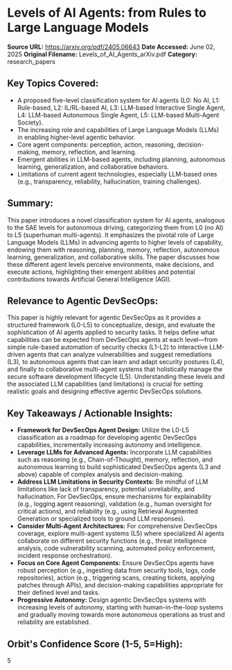 # Levels of AI Agents: from Rules to Large Language Models

**Source URL:** https://arxiv.org/pdf/2405.06643
**Date Accessed:** June 02, 2025
**Original Filename:** Levels_of_AI_Agents_arXiv.pdf
**Category:** research_papers

## Key Topics Covered:
- A proposed five-level classification system for AI agents (L0: No AI, L1: Rule-based, L2: IL/RL-based AI, L3: LLM-based Interactive Single Agent, L4: LLM-based Autonomous Single Agent, L5: LLM-based Multi-Agent Society).
- The increasing role and capabilities of Large Language Models (LLMs) in enabling higher-level agentic behavior.
- Core agent components: perception, action, reasoning, decision-making, memory, reflection, and learning.
- Emergent abilities in LLM-based agents, including planning, autonomous learning, generalization, and collaborative behaviors.
- Limitations of current agent technologies, especially LLM-based ones (e.g., transparency, reliability, hallucination, training challenges).

## Summary:
This paper introduces a novel classification system for AI agents, analogous to the SAE levels for autonomous driving, categorizing them from L0 (no AI) to L5 (superhuman multi-agents). It emphasizes the pivotal role of Large Language Models (LLMs) in advancing agents to higher levels of capability, endowing them with reasoning, planning, memory, reflection, autonomous learning, generalization, and collaborative skills. The paper discusses how these different agent levels perceive environments, make decisions, and execute actions, highlighting their emergent abilities and potential contributions towards Artificial General Intelligence (AGI).

## Relevance to Agentic DevSecOps:
This paper is highly relevant for agentic DevSecOps as it provides a structured framework (L0-L5) to conceptualize, design, and evaluate the sophistication of AI agents applied to security tasks. It helps define what capabilities can be expected from DevSecOps agents at each level—from simple rule-based automation of security checks (L1-L2) to interactive LLM-driven agents that can analyze vulnerabilities and suggest remediations (L3), to autonomous agents that can learn and adapt security postures (L4), and finally to collaborative multi-agent systems that holistically manage the secure software development lifecycle (L5). Understanding these levels and the associated LLM capabilities (and limitations) is crucial for setting realistic goals and designing effective agentic DevSecOps solutions.

## Key Takeaways / Actionable Insights:
- **Framework for DevSecOps Agent Design:** Utilize the L0-L5 classification as a roadmap for developing agentic DevSecOps capabilities, incrementally increasing autonomy and intelligence.
- **Leverage LLMs for Advanced Agents:** Incorporate LLM capabilities such as reasoning (e.g., Chain-of-Thought), memory, reflection, and autonomous learning to build sophisticated DevSecOps agents (L3 and above) capable of complex analysis and decision-making.
- **Address LLM Limitations in Security Contexts:** Be mindful of LLM limitations like lack of transparency, potential unreliability, and hallucination. For DevSecOps, ensure mechanisms for explainability (e.g., logging agent reasoning), validation (e.g., human oversight for critical actions), and reliability (e.g., using Retrieval Augmented Generation or specialized tools to ground LLM responses).
- **Consider Multi-Agent Architectures:** For comprehensive DevSecOps coverage, explore multi-agent systems (L5) where specialized AI agents collaborate on different security functions (e.g., threat intelligence analysis, code vulnerability scanning, automated policy enforcement, incident response orchestration).
- **Focus on Core Agent Components:** Ensure DevSecOps agents have robust perception (e.g., ingesting data from security tools, logs, code repositories), action (e.g., triggering scans, creating tickets, applying patches through APIs), and decision-making capabilities appropriate for their defined level and tasks.
- **Progressive Autonomy:** Design agentic DevSecOps systems with increasing levels of autonomy, starting with human-in-the-loop systems and gradually moving towards more autonomous operations as trust and reliability are established.

## Orbit's Confidence Score (1-5, 5=High):
5

